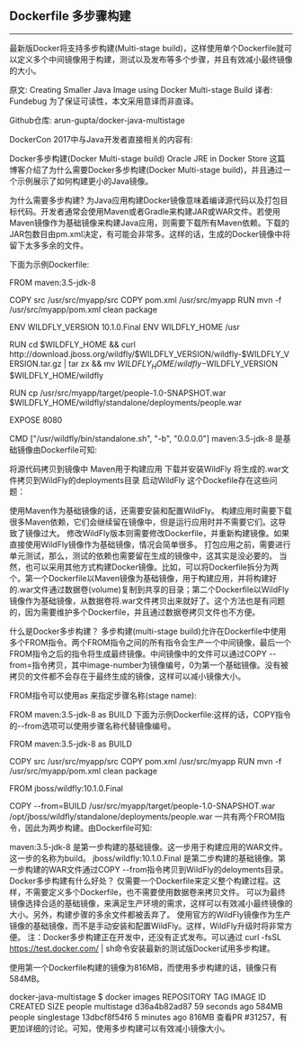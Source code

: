 ## Dockerfile 多步骤构建
-----


最新版Docker将支持多步构建(Multi-stage build)，这样使用单个Dockerfile就可以定义多个中间镜像用于构建，测试以及发布等多个步骤，并且有效减小最终镜像的大小。


原文: Creating Smaller Java Image using Docker Multi-stage Build
译者: Fundebug
为了保证可读性，本文采用意译而非直译。

Github仓库: arun-gupta/docker-java-multistage

DockerCon 2017中与Java开发者直接相关的内容有:

Docker多步构建(Docker Multi-stage build)
Oracle JRE in Docker Store
这篇博客介绍了为什么需要Docker多步构建(Docker Multi-stage build)，并且通过一个示例展示了如何构建更小的Java镜像。

为什么需要多步构建?
为Java应用构建Docker镜像意味着编译源代码以及打包目标代码。开发者通常会使用Maven或者Gradle来构建JAR或WAR文件。若使用Maven镜像作为基础镜像来构建Java应用，则需要下载所有Maven依赖。下载的JAR包数目由pm.xml决定，有可能会非常多。这样的话，生成的Docker镜像中将留下太多多余的文件。

下面为示例Dockerfile:

FROM maven:3.5-jdk-8
 
COPY src /usr/src/myapp/src
COPY pom.xml /usr/src/myapp
RUN mvn -f /usr/src/myapp/pom.xml clean package
 
ENV WILDFLY_VERSION 10.1.0.Final
ENV WILDFLY_HOME /usr
 
RUN cd $WILDFLY_HOME && curl http://download.jboss.org/wildfly/$WILDFLY_VERSION/wildfly-$WILDFLY_VERSION.tar.gz | tar zx && mv $WILDFLY_HOME/wildfly-$WILDFLY_VERSION $WILDFLY_HOME/wildfly
 
RUN cp /usr/src/myapp/target/people-1.0-SNAPSHOT.war $WILDFLY_HOME/wildfly/standalone/deployments/people.war
 
EXPOSE 8080
 
CMD ["/usr/wildfly/bin/standalone.sh", "-b", "0.0.0.0"]
maven:3.5-jdk-8 是基础镜像由Dockerfile可知:

将源代码拷贝到镜像中
Maven用于构建应用
下载并安装WildFly
将生成的.war文件拷贝到WildFly的deployments目录
启动WildFly
这个Dockefile存在这些问题：

使用Maven作为基础镜像的话，还需要安装和配置WildFly。
构建应用时需要下载很多Maven依赖，它们会继续留在镜像中，但是运行应用时并不需要它们。这导致了镜像过大。
修改WildFly版本则需要修改Dockerfile，并重新构建镜像。如果直接使用WildFly镜像作为基础镜像，情况会简单很多。
打包应用之前，需要进行单元测试，那么，测试的依赖也需要留在生成的镜像中，这其实是没必要的。
当然，也可以采用其他方式构建Docker镜像。比如，可以将Dockerfile拆分为两个。第一个Dockerfile以Maven镜像为基础镜像，用于构建应用，并将构建好的.war文件通过数据卷(volume)复制到共享的目录；第二个Dockerfile以WildFly镜像作为基础镜像，从数据卷将.war文件拷贝出来就好了。这个方法也是有问题的，因为需要维护多个Dockerfile，并且通过数据卷拷贝文件也不方便。

什么是Docker多步构建？
多步构建(multi-stage build)允许在Dockerfile中使用多个FROM指令。两个FROM指令之间的所有指令会生产一个中间镜像，最后一个FROM指令之后的指令将生成最终镜像。中间镜像中的文件可以通过COPY --from=<image-number>指令拷贝，其中image-number为镜像编号，0为第一个基础镜像。没有被拷贝的文件都不会存在于最终生成的镜像，这样可以减小镜像大小。

FROM指令可以使用as <stage-name>来指定步骤名称(stage name):

FROM maven:3.5-jdk-8 as BUILD
下面为示例Dockerfile:这样的话，COPY指令的--from选项可以使用步骤名称代替镜像编号。

FROM maven:3.5-jdk-8 as BUILD
 
COPY src /usr/src/myapp/src
COPY pom.xml /usr/src/myapp
RUN mvn -f /usr/src/myapp/pom.xml clean package
 
FROM jboss/wildfly:10.1.0.Final
 
COPY --from=BUILD /usr/src/myapp/target/people-1.0-SNAPSHOT.war /opt/jboss/wildfly/standalone/deployments/people.war
一共有两个FROM指令，因此为两步构建。由Dockerfile可知:

maven:3.5-jdk-8 是第一步构建的基础镜像。这一步用于构建应用的WAR文件。这一步的名称为build。
jboss/wildfly:10.1.0.Final 是第二步构建的基础镜像。第一步构建的WAR文件通过COPY --from指令拷贝到WildFly的deloyments目录。
Docker多步构建有什么好处？
仅需要一个Dockerfile来定义整个构建过程。这样，不需要定义多个Dockerfile，也不需要使用数据卷来拷贝文件。
可以为最终镜像选择合适的基础镜像，来满足生产环境的需求，这样可以有效减小最终镜像的大小。另外，构建步骤的多余文件都被丢弃了。
使用官方的WildFly镜像作为生产镜像的基础镜像，而不是手动安装和配置WildFly。这样，WildFly升级时将非常方便。
注：Docker多步构建正在开发中，还没有正式发布。可以通过 curl -fsSL https://test.docker.com/ | sh命令安装最新的测试版Docker试用多步构建。

使用第一个Dockerfile构建的镜像为816MB，而使用多步构建的话，镜像只有584MB。

docker-java-multistage $ docker images
REPOSITORY                          TAG                 IMAGE ID            CREATED             SIZE
people                              multistage          d36a4b82ad87        59 seconds ago      584MB
people                              singlestage         13dbcf8f54f6        5 minutes ago       816MB
查看PR #31257，有更加详细的讨论。可知，使用多步构建可以有效减小镜像大小。